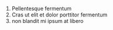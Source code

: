 1. Pellentesque fermentum
2. Cras ut elit et dolor porttitor fermentum
3. non blandit mi ipsum at libero
